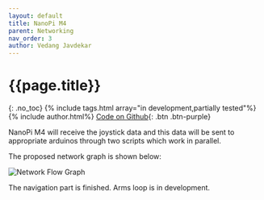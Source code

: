 ```yaml
---
layout: default
title: NanoPi M4
parent: Networking
nav_order: 3
author: Vedang Javdekar
---
```


# {{page.title}}
{: .no_toc}
{% include tags.html array="in development,partially tested"%}
{% include author.html%}
[Code on Github](https://github.com/mrgk21/ROV2019/blob/FinalWorkingCodes/FinalCodes/Networking/NanopiScripts/mqtt_serial_nav.py){: .btn .btn-purple}

NanoPi M4 will receive the joystick data and this data will be sent to appropriate arduinos through two scripts which work in parallel.

The proposed network graph is shown below:

![Network Flow Graph]({{"/assets/images/networking/networkgraph.png"|absolute_url}})

The navigation part is finished. Arms loop is in development.